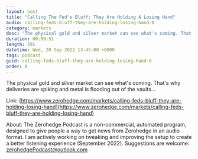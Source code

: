 ```yaml
---
layout: post
title: "Calling The Fed's Bluff: They Are Holding A Losing Hand"
audio: calling-feds-bluff-they-are-holding-losing-hand-0
category: markets
desc: "The physical gold and silver market can see what's coming. That's why deliveries are spiking and metal is flooding out of the vaults..."
duration: 00:09:51
length: 591
datetime: Wed, 28 Sep 2022 13:45:00 +0000
tags: podcast
guid: calling-feds-bluff-they-are-holding-losing-hand-0
order: 0
---
```

The physical gold and silver market can see what's coming. That's why deliveries are spiking and metal is flooding out of the vaults...

Link: [https://www.zerohedge.com/markets/calling-feds-bluff-they-are-holding-losing-hand](https://www.zerohedge.com/markets/calling-feds-bluff-they-are-holding-losing-hand)

About: The Zerohedge Podcast is a non-commercial, automated program, designed to give people a way to get news from Zerohedge in an audio format.  I am actively working on tweaking and improving the setup to create a better listening experience (September 2022).  Suggestions are welcome: [zerohedgePodcast@outlook.com](mailto:zerohedgePodcast@outlook.com)